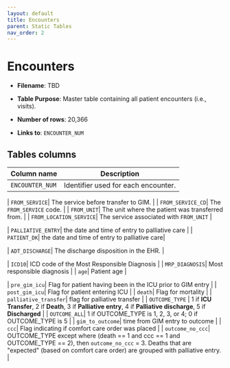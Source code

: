 ```yaml
---
layout: default
title: Encounters
parent: Static Tables
nav_order: 2
---
```


# Encounters

 - **Filename**: TBD

 - **Table Purpose**: Master table containing all patient encounters (i.e., visits).
 
 - **Number of rows**: 20,366
 
 - **Links to**: `ENCOUNTER_NUM`
 
## Tables columns
 
| Column name |  Description |
| ----------- | ------------ |
| `ENCOUNTER_NUM`| Identifier used for each encounter. |

| `FROM_SERVICE`| The service before transfer to GIM. |
| `FROM_SERVICE_CD`| The `FROM_SERVICE` code. |
| `FROM_UNIT`| The unit where the patient was transferred from. |
| `FROM_LOCATION_SERVICE`| The service associated with `FROM_UNIT` |

| `PALLIATIVE_ENTRY`| the date and time of entry to palliative care |
| `PATIENT_DK`| the date and time of entry to palliative care|

| `ADT_DISCHARGE`| The discharge disposition in the EHR. |

| `ICD10`| ICD code of the Most Responsible Diagnosis |
| `MRP_DIAGNOSIS`| Most responsible diagnosis |
| `age`| Patient age |

| `pre_gim_icu`| Flag for patient having been in the ICU prior to GIM entry |
| `post_gim_icu`| Flag for patient entering ICU |
| `death`| Flag for mortality |
| `palliative_transfer`| flag for palliative transfer |
| `OUTCOME_TYPE` | 1 if **ICU Transfer**, 2 if **Death**, 3 if **Palliative entry**, 4 if **Palliative discharge**, 5 if **Discharged** |
| `OUTCOME_ALL`| 1 if OUTCOME_TYPE is 1, 2, 3, or 4; 0 if OUTCOME_TYPE is 5 |
| `gim_to_outcome`| time from GIM entry to outcome |
| `ccc`| Flag indicating if comfort care order was placed | 
| `outcome_no_ccc`| OUTCOME_TYPE except where (death == 1 and ccc == 1 and OUTCOME_TYPE == 2), then `outcome_no_ccc` = 3. Deaths that are "expected" (based on comfort care order) are grouped with palliative entry. |
